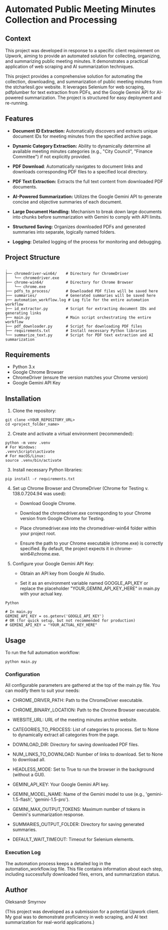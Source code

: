 # Automated Public Meeting Minutes Collection and Processing
## Context
This project was developed in response to a specific client requirement on Upwork, aiming to provide an automated solution for collecting, organizing, and summarizing public meeting minutes. It demonstrates a practical application of web scraping and AI summarization techniques.

This project provides a comprehensive solution for automating the collection, downloading, and summarization of public meeting minutes from the stcharlesil.gov website. It leverages Selenium for web scraping, pdfplumber for text extraction from PDFs, and the Google Gemini API for AI-powered summarization. The project is structured for easy deployment and re-running.

## Features
* **Document ID Extraction:** Automatically discovers and extracts unique document IDs for meeting minutes from the specified archive page.

* **Dynamic Category Extraction:** Ability to dynamically determine all available meeting minutes categories (e.g., "City Council", "Finance Committee") if not explicitly provided.

* **PDF Download**: Automatically navigates to document links and downloads corresponding PDF files to a specified local directory.

* **PDF Text Extraction:** Extracts the full text content from downloaded PDF documents.

* **AI-Powered Summarization:** Utilizes the Google Gemini API to generate concise and objective summaries of each document.

* **Large Document Handling:** Mechanism to break down large documents into chunks before summarization with Gemini to comply with API limits.

* **Structured Saving:** Organizes downloaded PDFs and generated summaries into separate, logically named folders.

* **Logging:** Detailed logging of the process for monitoring and debugging.

## Project Structure
```
.
├── chromedriver-win64/    # Directory for ChromeDriver
│   └── chromedriver.exe
├── chrome-win64/          # Directory for Chrome Browser
│   └── chrome.exe
├── pdfs_to_process/       # Downloaded PDF files will be saved here
├── summaries/             # Generated summaries will be saved here
├── automation_workflow.log # Log file for the entire automation workflow
├── id_extractor.py        # Script for extracting document IDs and generating links
├── main.py                # Main script orchestrating the entire workflow
├── pdf_downloader.py      # Script for downloading PDF files
├── requirements.txt       # Install necessary Python libraries
└── summarize_text.py      # Script for PDF text extraction and AI summarization
```

## Requirements
* Python 3.x
* Google Chrome Browser
* ChromeDriver (ensure the version matches your Chrome version)
* Google Gemini API Key

## Installation
1. Clone the repository:

```
git clone <YOUR_REPOSITORY_URL>
cd <project_folder_name>
```

2. Create and activate a virtual environment (recommended):

```
python -m venv .venv
# For Windows:
.venv\Scripts\activate
# For macOS/Linux:
source .venv/bin/activate
```

3. Install necessary Python libraries:

```
pip install -r requirements.txt
```

4. Set up Chrome Browser and ChromeDriver (Chrome for Testing v. 138.0.7204.94 was used):

    * Download Google Chrome.

    * Download the chromedriver.exe corresponding to your Chrome version from Google Chrome for Testing.

    * Place chromedriver.exe into the chromedriver-win64 folder within your project root.

    * Ensure the path to your Chrome executable (chrome.exe) is correctly specified. By default, the project expects it in chrome-win64\chrome.exe. 

5. Configure your Google Gemini API Key:

    * Obtain an API key from Google AI Studio.

    * Set it as an environment variable named GOOGLE_API_KEY or replace the placeholder "YOUR_GEMINI_API_KEY_HERE" in main.py with your actual key.
```
Python

# In main.py
GEMINI_API_KEY = os.getenv('GOOGLE_API_KEY')
# OR (for quick setup, but not recommended for production)
# GEMINI_API_KEY = "YOUR_ACTUAL_KEY_HERE"
```

## Usage
To run the full automation workflow:

```
python main.py
```
### Configuration
All configurable parameters are gathered at the top of the main.py file. You can modify them to suit your needs:

* CHROME_DRIVER_PATH: Path to the ChromeDriver executable.

* CHROME_BINARY_LOCATION: Path to the Chrome Browser executable.

* WEBSITE_URL: URL of the meeting minutes archive website.

* CATEGORIES_TO_PROCESS: List of categories to process. Set to None to dynamically extract all categories from the page.

* DOWNLOAD_DIR: Directory for saving downloaded PDF files.

* NUM_LINKS_TO_DOWNLOAD: Number of links to download. Set to None to download all.

* HEADLESS_MODE: Set to True to run the browser in the background (without a GUI).

* GEMINI_API_KEY: Your Google Gemini API key.

* GEMINI_MODEL_NAME: Name of the Gemini model to use (e.g., 'gemini-1.5-flash', 'gemini-1.5-pro').

* GEMINI_MAX_OUTPUT_TOKENS: Maximum number of tokens in Gemini's summarization response.

* SUMMARIES_OUTPUT_FOLDER: Directory for saving generated summaries.

* DEFAULT_WAIT_TIMEOUT: Timeout for Selenium elements.

### Execution Log
The automation process keeps a detailed log in the automation_workflow.log file. This file contains information about each step, including successfully downloaded files, errors, and summarization status.

## Author
Oleksandr Smyrnov

(This project was developed as a submission for a potential Upwork client. My goal was to demonstrate proficiency in web scraping, and AI text summarization for real-world applications.)
